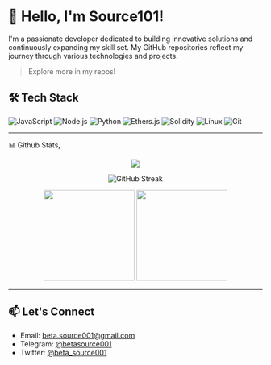 # 👋 Hello, I'm Source101!

I'm a passionate developer dedicated to building innovative solutions and continuously expanding my skill set. My GitHub repositories reflect my journey through various technologies and projects.

> Explore more in my repos!

## 🛠️ Tech Stack

![JavaScript](https://img.shields.io/badge/-JavaScript-black?style=flat-square&logo=javascript)
![Node.js](https://img.shields.io/badge/-Node.js-black?style=flat-square&logo=node.js)
![Python](https://img.shields.io/badge/-Python-black?style=flat-square&logo=python)
![Ethers.js](https://img.shields.io/badge/-Ethers.js-purple?style=flat-square)
![Solidity](https://img.shields.io/badge/-Solidity-black?style=flat-square&logo=solidity)
![Linux](https://img.shields.io/badge/-Linux-black?style=flat-square&logo=linux)
![Git](https://img.shields.io/badge/-Git-black?style=flat-square&logo=git)

---
📊 Github Stats,
<p align="center">
<img src="https://readme-typing-svg.herokuapp.com/?font=JetBrains+Mono&color=39FF14&pause=1000&center=true&vCenter=true&width=435&lines=Crypto+Trader;Sr.Technical+Engineer;Node+Infra+Specialist;Airdrop+Hunter&background=00000000" />
</p>
</p>
<p align="center">
  <img src="https://github-readme-streak-stats.herokuapp.com/?user=Betasource001&theme=ambient_gradient" alt="GitHub Streak"/>
</p>

<p align="center">
  <img height="180" src="https://github-readme-stats.vercel.app/api?username=Betasource001&show_icons=true&theme=ambient_gradient" />
  <img height="180" src="https://github-readme-stats.vercel.app/api/top-langs?username=Betasource001&layout=compact&theme=ambient_gradient" />
</p>

---

## 📫 Let's Connect

- Email: [beta.source001@gmail.com](mailto:beta.source001@gmail.com)
- Telegram: [@betasource001](https://t.me/betasource001)
- Twitter: [@beta_source001](https://x.com/beta_source001)
